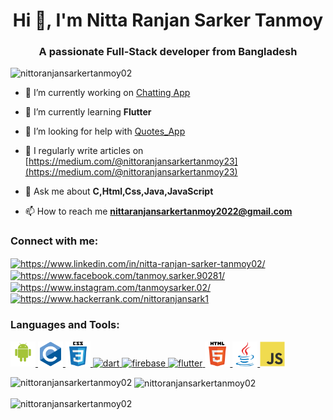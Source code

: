<h1 align="center">Hi 👋, I'm Nitta Ranjan Sarker Tanmoy</h1>
<h3 align="center">A passionate Full-Stack developer from Bangladesh</h3>

<p align="left"> <img src="https://komarev.com/ghpvc/?username=nittoranjansarkertanmoy02&label=Profile%20views&color=0e75b6&style=flat" alt="nittoranjansarkertanmoy02" /> </p>

- 🔭 I’m currently working on [Chatting App](https://github.com/nittoranjansarkertanmoy02/chatting_app)

- 🌱 I’m currently learning **Flutter**

- 🤝 I’m looking for help with [Quotes_App](https://github.com/nittoranjansarkertanmoy02/Quotes_App)

- 📝 I regularly write articles on [https://medium.com/@nittoranjansarkertanmoy23](https://medium.com/@nittoranjansarkertanmoy23)

- 💬 Ask me about **C,Html,Css,Java,JavaScript**

- 📫 How to reach me **nittaranjansarkertanmoy2022@gmail.com**

<h3 align="left">Connect with me:</h3>
<p align="left">
<a href="https://linkedin.com/in/https://www.linkedin.com/in/nitta-ranjan-sarker-tanmoy02/" target="blank"><img align="center" src="https://raw.githubusercontent.com/rahuldkjain/github-profile-readme-generator/master/src/images/icons/Social/linked-in-alt.svg" alt="https://www.linkedin.com/in/nitta-ranjan-sarker-tanmoy02/" height="30" width="40" /></a>
<a href="https://fb.com/https://www.facebook.com/tanmoy.sarker.90281/" target="blank"><img align="center" src="https://raw.githubusercontent.com/rahuldkjain/github-profile-readme-generator/master/src/images/icons/Social/facebook.svg" alt="https://www.facebook.com/tanmoy.sarker.90281/" height="30" width="40" /></a>
<a href="https://instagram.com/https://www.instagram.com/tanmoysarker.02/" target="blank"><img align="center" src="https://raw.githubusercontent.com/rahuldkjain/github-profile-readme-generator/master/src/images/icons/Social/instagram.svg" alt="https://www.instagram.com/tanmoysarker.02/" height="30" width="40" /></a>
<a href="https://www.hackerrank.com/https://www.hackerrank.com/nittoranjansark1" target="blank"><img align="center" src="https://raw.githubusercontent.com/rahuldkjain/github-profile-readme-generator/master/src/images/icons/Social/hackerrank.svg" alt="https://www.hackerrank.com/nittoranjansark1" height="30" width="40" /></a>
</p>

<h3 align="left">Languages and Tools:</h3>
<p align="left"> <a href="https://developer.android.com" target="_blank" rel="noreferrer"> <img src="https://raw.githubusercontent.com/devicons/devicon/master/icons/android/android-original-wordmark.svg" alt="android" width="40" height="40"/> </a> <a href="https://www.cprogramming.com/" target="_blank" rel="noreferrer"> <img src="https://raw.githubusercontent.com/devicons/devicon/master/icons/c/c-original.svg" alt="c" width="40" height="40"/> </a> <a href="https://www.w3schools.com/css/" target="_blank" rel="noreferrer"> <img src="https://raw.githubusercontent.com/devicons/devicon/master/icons/css3/css3-original-wordmark.svg" alt="css3" width="40" height="40"/> </a> <a href="https://dart.dev" target="_blank" rel="noreferrer"> <img src="https://www.vectorlogo.zone/logos/dartlang/dartlang-icon.svg" alt="dart" width="40" height="40"/> </a> <a href="https://firebase.google.com/" target="_blank" rel="noreferrer"> <img src="https://www.vectorlogo.zone/logos/firebase/firebase-icon.svg" alt="firebase" width="40" height="40"/> </a> <a href="https://flutter.dev" target="_blank" rel="noreferrer"> <img src="https://www.vectorlogo.zone/logos/flutterio/flutterio-icon.svg" alt="flutter" width="40" height="40"/> </a> <a href="https://www.w3.org/html/" target="_blank" rel="noreferrer"> <img src="https://raw.githubusercontent.com/devicons/devicon/master/icons/html5/html5-original-wordmark.svg" alt="html5" width="40" height="40"/> </a> <a href="https://www.java.com" target="_blank" rel="noreferrer"> <img src="https://raw.githubusercontent.com/devicons/devicon/master/icons/java/java-original.svg" alt="java" width="40" height="40"/> </a> <a href="https://developer.mozilla.org/en-US/docs/Web/JavaScript" target="_blank" rel="noreferrer"> <img src="https://raw.githubusercontent.com/devicons/devicon/master/icons/javascript/javascript-original.svg" alt="javascript" width="40" height="40"/> </a> </p>

<p><img align="left" src="https://github-readme-stats.vercel.app/api/top-langs?username=nittoranjansarkertanmoy02&show_icons=true&locale=en&layout=compact" alt="nittoranjansarkertanmoy02" /></p>

<p>&nbsp;<img align="center" src="https://github-readme-stats.vercel.app/api?username=nittoranjansarkertanmoy02&show_icons=true&locale=en" alt="nittoranjansarkertanmoy02" /></p>

<p><img align="center" src="https://github-readme-streak-stats.herokuapp.com/?user=nittoranjansarkertanmoy02&" alt="nittoranjansarkertanmoy02" /></p>
